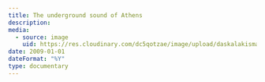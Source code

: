 ```yaml
---
title: The underground sound of Athens
description:
media:
  - source: image
    uid: https://res.cloudinary.com/dc5qotzae/image/upload/daskalakismanos/misc/the-underground-sound-of-athens
date: 2009-01-01
dateFormat: "%Y"
type: documentary
---
```

